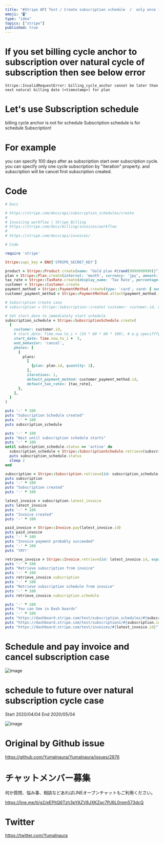 ```yaml
---
title: "#Stripe API Test / Create subscription schedule  /  only once iteratio"
emoji: "🖥"
type: "idea"
topics: ["stripe"]
published: true
---
```


# If you set billing cycle anchor to subscription over  natural cycle of subscription then see below error


```
Stripe::InvalidRequestError: billing_cycle_anchor cannot be later than next natural billing date (<timestamp>) for plan
```

# Let's use Subscription schedule

billing cycle anchor is not for schedule
Subscription schedule is for schedule Subscription!

# For example

you can specify 100 days after as subscription start over subscription cycle.
you can specify only one cycle  subscription by "iteration" property. and subscription will be cancel first subscription created.

# Code

```rb
# Docs

# https://stripe.com/docs/api/subscription_schedules/create
#
# Invoicing workflow | Stripe Billing
# https://stripe.com/docs/billing/invoices/workflow
#
# https://stripe.com/docs/api/invoices/

# Code

require 'stripe'

Stripe::api_key = ENV['STRIPE_SECRET_KEY']

product = Stripe::Product.create(name: "Gold plan #{rand(9999999999)}")
plan = Stripe::Plan.create(interval: 'month', currency: 'jpy', amount: 1000, product: product.id)
tax_rate = Stripe::TaxRate.create(display_name: 'Tax Rate', percentage: 10.0, inclusive: false)
customer = Stripe::Customer.create
payment_method = Stripe::PaymentMethod.create(type: 'card', card: { number: '4242424242424242', exp_year: 2030, exp_month: 01})
customer_payment_method = Stripe::PaymentMethod.attach(payment_method.id, customer: customer.id)

# Subscription create case
# subscription = Stripe::Subscription::create( customer: customer.id, default_payment_method: customer_payment_method.id, items: [{ plan: plan.id }], default_tax_rates: [tax_rate] )

# Set start_date to immediately start schedule
subscription_schedule = Stripe::SubscriptionSchedule.create(
  {
    customer: customer.id,
    # start_date: Time.now.to_i + (24 * 60 * 60 * 100), # e.g specifffy 100 days after
    start_date: Time.now.to_i +  5,
    end_behavior: 'cancel',
    phases: [
      {
        plans:
          [
            {plan: plan.id, quantity: 1},
          ],
          iterations: 1,
          default_payment_method: customer_payment_method.id,
          default_tax_rates: [tax_rate],
      },
    ],
  }
)

puts '-' * 100
puts "Subscription Schedule created"
puts '-' * 100
puts subscription_schedule

puts '-' * 100
puts "Wait until subscription schedule starts"
puts '-' * 100
until subscription_schedule.status == 'active' do
  subscription_schedule = Stripe::SubscriptionSchedule.retrieve(subscription_schedule.id)
  puts subscription_schedule.status
  sleep 2
end

subscription = Stripe::Subscription.retrieve(id: subscription_schedule.subscription, expand: ['schedule', 'latest_invoice'])
puts subscription
puts '-' * 100
puts "Subscription created"
puts '-' * 100

latest_invoice = subscription.latest_invoice
puts latest_invoice
puts '-' * 100
puts "Invoice created"
puts '-' * 100

paid_invoice = Stripe::Invoice.pay(latest_invoice.id)
puts paid_invoice
puts '-' * 100
puts "Invoice payment probably succeeded"
puts '-' * 100
puts 'YAY!'

retrieve_invoice = Stripe::Invoice.retrieve(id: latest_invoice.id, expand: ['subscription','subscription.schedule'])
puts '-' * 100
puts "Retrieve subscription from invoice"
puts '-' * 100
puts retrieve_invoice.subscription
puts '-' * 100
puts "Retrieve subscription schedule from invoice"
puts '-' * 100
puts retrieve_invoice.subscription.schedule

puts '-' * 100
puts "You can See in Dash boards"
puts '-' * 100
puts "https://dashboard.stripe.com/test/subscription_schedules/#{subscription_schedule.id}"
puts "https://dashboard.stripe.com/test/subscriptions/#{subscription.id}"
puts "https://dashboard.stripe.com/test/invoices/#{latest_invoice.id}"

```

# Schedule and  pay invoice and cancel subscription case

![image](https://user-images.githubusercontent.com/13635059/71452092-5b79be80-27c4-11ea-996a-469cc5e3f8d1.png)


# schedule to future over natural subscription cycle  case

Start
2020/04/04
End
2020/05/04

![image](https://user-images.githubusercontent.com/13635059/71452010-42bcd900-27c3-11ea-8e75-cf64ea1f2873.png)



# Original by Github issue

https://github.com/YumaInaura/YumaInaura/issues/2876








<!-- Update From Qiita API -->

# チャットメンバー募集


何か質問、悩み事、相談などあればLINEオープンチャットもご利用ください。

https://line.me/ti/g2/eEPltQ6Tzh3pYAZV8JXKZqc7PJ6L0rpm573dcQ





# Twitter


https://twitter.com/YumaInaura


<!-- Update From Qiita API -->


